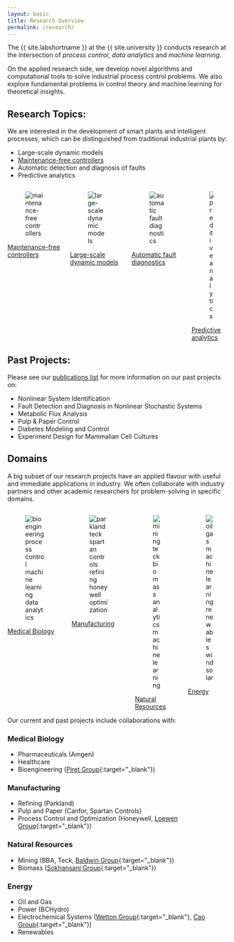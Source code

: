 ```yaml
---
layout: basic
title: Research Overview
permalink: /research/
---
```


The {{ site.labshortname }} at the {{ site.university }} conducts research at the intersection of *process control*, *data analytics* and *machine learning*.

On the applied research side, we develop novel algorithms and computational tools to solve industrial process control problems. We also explore fundamental problems in control theory and machine learning for theoretical insights.

## Research Topics:

We are interested in the development of smart plants and intelligent processes, which can be distinguished from traditional industrial plants by:

- Large-scale dynamic models
- [Maintenance-free controllers](/research/maintenancefreecontrollers)
- Automatic detection and diagnosis of faults
- Predictive analytics

<div class="columns is-multiline is-mobile is-tablet">
  <div class="column is-one-quarter-desktop is-full-mobile is-half-tablet">
    <div class="card">
        <div class="card-image">
            <figure class="image is-3by2">
              <img style="object-fit: contain;" src="{{ site.baseurl }}/assets/img/deeprl.png" alt="maintenance-free controllers" title="maintenance-free controllers">
            </figure>
        </div>
        <footer class="card-footer">
            <a href="{{ site.baseurl }}/research/maintenancefreecontrollers" class="card-footer-item">
              Maintenance-free controllers
            </a>
        </footer>
    </div>
  </div>
  <div class="column is-one-quarter-desktop is-full-mobile is-half-tablet">
    <div class="card">
        <div class="card-image">
            <figure class="image is-3by2">
              <img src="{{ site.baseurl }}/assets/img/luo2020.png" alt="large-scale dynamic models" title="large-scale dynamic models">
            </figure>
        </div>
        <footer class="card-footer">
            <a href="#" class="card-footer-item">
              Large-scale dynamic models
            </a>
        </footer>
    </div>
  </div>  
  <div class="column is-one-quarter-desktop is-full-mobile is-half-tablet">
    <div class="card">
        <div class="card-image">
            <figure class="image is-3by2">
              <img src="{{ site.baseurl }}/assets/img/rippon2019.png" alt="automatic fault diagnostics" title="automatic fault diagnostics">
            </figure>
        </div>
        <footer class="card-footer">
            <a href="#" class="card-footer-item">
              Automatic fault diagnostics
            </a>
        </footer>
    </div>
  </div>
  <div class="column is-one-quarter-desktop is-full-mobile is-half-tablet">
    <div class="card">
        <div class="card-image">
            <figure class="image is-3by2">
              <img src="{{ site.baseurl }}/assets/img/tsai2019.png" alt="preditive analytics" title="predictive analytics">
            </figure>
        </div>
        <footer class="card-footer">
            <a href="#" class="card-footer-item">
              Predictive analytics
            </a>
        </footer>
    </div>
  </div>
</div>

## Past Projects:

Please see our [publications list](/publications) for more information on our past projects on:

- Nonlinear System Identification
- Fault Detection and Diagnosis in Nonlinear Stochastic Systems
- Metabolic Flux Analysis
- Pulp & Paper Control
- Diabetes Modeling and Control
- Experiment Design for Mammalian Cell Cultures

## Domains
A big subset of our research projects have an applied flavour with useful and immediate applications in industry. We often collaborate with industry partners and other academic researchers for problem-solving in specific domains.

<div class="columns is-multiline is-mobile is-tablet">
  <div class="column is-one-quarter-desktop is-half-mobile is-half-tablet">
    <div class="card">
        <div class="card-image">
            <figure class="image is-3by2">
              <img src="{{ site.baseurl }}/assets/img/undraw_medicine_b1ol.png" alt="bioengineering process control machine learning data analytics" title="Data Analytics for Bioengineering and Medical Biology">
            </figure>
            <div class="card-content is-overlay is-clipped">
              <span class="tag is-info is-light">
              </span>       
            </div>
        </div>
        <footer class="card-footer">
            <a href="#medical-biology" class="card-footer-item">
              Medical Biology
            </a>
        </footer>
    </div>
  </div>
  <div class="column is-one-quarter-desktop is-half-mobile is-half-tablet">
    <div class="card">
        <div class="card-image">
            <figure class="image is-3by2">
              <img src="{{ site.baseurl }}/assets/img/undraw_in_progress_ql66.png" alt="parkland teck spartan controls refining honeywell optimization" title="Predictive Analytics and Machine Learning for Manufacturing">
            </figure>
            <div class="card-content is-overlay is-clipped">
              <span class="tag is-info is-light">
              </span>       
            </div>
        </div>
        <footer class="card-footer">
            <a href="#manufacturing" class="card-footer-item">
              Manufacturing
            </a>
        </footer>
    </div>
  </div>  
  <div class="column is-one-quarter-desktop is-half-mobile is-half-tablet">
    <div class="card">
        <div class="card-image">
            <figure class="image is-3by2">
              <img src="{{ site.baseurl }}/assets/img/undraw_environment_iaus.png" alt="mining teck biomass analytics machine learning" title="Applied Advanced Analytics and Machine Learning Research in Natural Resources">
            </figure>
            <div class="card-content is-overlay is-clipped">
              <span class="tag is-info is-light">
              </span>       
            </div>
        </div>
        <footer class="card-footer">
            <a href="#natural-resources" class="card-footer-item">
              Natural Resources
            </a>
        </footer>
    </div>
  </div>
  <div class="column is-one-quarter-desktop is-half-mobile is-half-tablet">
    <div class="card">
        <div class="card-image">
            <figure class="image is-3by2">
              <img src="{{ site.baseurl }}/assets/img/undraw_wind_turbine_x2k4.png" alt="oil gas machine learning renewables wind solar" title="Data Analytics for Energy">
            </figure>
            <div class="card-content is-overlay is-clipped">
              <span class="tag is-info is-light">
              </span>       
            </div>
        </div>
        <footer class="card-footer">
            <a href="#energy" class="card-footer-item">
              Energy
            </a>
        </footer>
    </div>
  </div>
</div>

Our current and past projects include collaborations with:

### **Medical Biology**

- Pharmaceuticals (Amgen)
- Healthcare
- Bioengineering ([Piret Group](https://www.msl.ubc.ca/people/dr-james-piret/){:target="_blank"})

### **Manufacturing**

- Refining (Parkland)
- Pulp and Paper (Canfor, Spartan Controls)
- Process Control and Optimization (Honeywell, [Loewen Group](https://www.math.ubc.ca/~loew/){:target="_blank"})

### **Natural Resources**
- Mining (BBA, Teck, [Baldwin Group](https://www.chbe.ubc.ca/profile/susan-baldwin/){:target="_blank"})
- Biomass ([Sokhansanj Group](https://biomass.ubc.ca/){:target="_blank"})

### **Energy**
- Oil and Gas
- Power (BCHydro)
- Electrochemical Systems ([Wetton Group](https://www.math.ubc.ca/~wetton/){:target="_blank"}, [Cao Group](https://optimal.chbe.ubc.ca/){:target="_blank"})
- Renewables